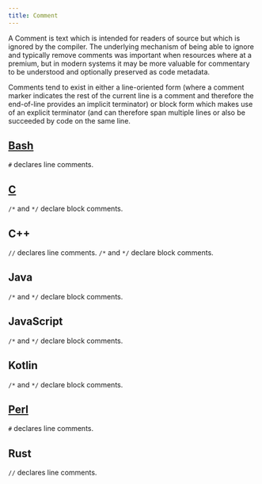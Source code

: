 ```yaml
---
title: Comment
---
```


A Comment is text which is intended for readers of source but which is
ignored by the compiler. The underlying mechanism of being able to ignore
and typically remove comments was important when resources where at a
premium, but in modern systems it may be more valuable for commentary
to be understood and optionally preserved as code metadata.

Comments tend to exist in either a line-oriented form
(where a comment marker indicates the rest of the current line
is a comment and therefore the end-of-line provides an
implicit terminator) or block form which makes use of
an explicit terminator (and can therefore span multiple
lines or also be succeeded by code on the same line.

## [Bash](bash)

`#` declares line comments.

## [C](c)

`/*` and `*/` declare block comments.

## C++

`//` declares line comments.
`/*` and `*/` declare block comments.

## Java

`/*` and `*/` declare block comments.

## JavaScript

`/*` and `*/` declare block comments.

## Kotlin

`/*` and `*/` declare block comments.

## [Perl](perl)

`#` declares line comments.

## Rust

`//` declares line comments.

